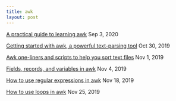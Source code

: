```yaml
---
title: awk
layout: post
---
```


[A practical guide to learning awk](https://opensource.com/article/20/9/awk-ebook)
Sep 3, 2020

[Getting started with awk, a powerful text-parsing tool](https://opensource.com/article/19/10/intro-awk)
Oct 30, 2019

[Awk one-liners and scripts to help you sort text files](https://opensource.com/article/19/11/how-sort-awk)
Nov 1, 2019

[Fields, records, and variables in awk](https://opensource.com/article/19/11/fields-records-variables-awk)
Nov 4, 2019

[How to use regular expressions in awk](https://opensource.com/article/19/11/how-regular-expressions-awk)
Nov 18, 2019

[How to use loops in awk](https://opensource.com/article/19/11/loops-awk)
Nov 25, 2019
